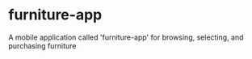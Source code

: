 # furniture-app
A mobile application called 'furniture-app' for browsing, selecting, and purchasing furniture
